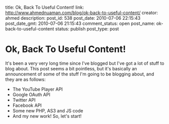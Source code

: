 title: Ok, Back To Useful Content!
link: http://www.ahmednuaman.com/blog/ok-back-to-useful-content/
creator: ahmed
description: 
post_id: 538
post_date: 2010-07-06 22:15:43
post_date_gmt: 2010-07-06 21:15:43
comment_status: open
post_name: ok-back-to-useful-content
status: publish
post_type: post

# Ok, Back To Useful Content!

It's been a very very long time since I've blogged but I've got a lot of stuff to blog about. This post seems a bit pointless, but it's basically an announcement of some of the stuff I'm going to be blogging about, and they are as follows: 

  * The YouTube Player API
  * Google OAuth API
  * Twitter API
  * Facebook API
  * Some new PHP, AS3 and JS code
  * And my new work!
So, let's start!